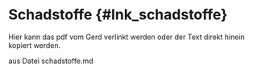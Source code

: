 Schadstoffe {#lnk_schadstoffe}
===========

Hier kann das pdf vom Gerd verlinkt werden oder der Text direkt
hinein kopiert werden.

aus Datei schadstoffe.md
